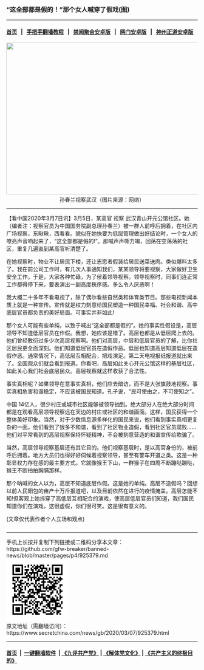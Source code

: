 ### “这全部都是假的！”那个女人喊穿了假戏(图)
------------------------

#### [首页](https://github.com/gfw-breaker/banned-news/blob/master/README.md) &nbsp;&nbsp;|&nbsp;&nbsp; [手把手翻墙教程](https://github.com/gfw-breaker/guides/wiki) &nbsp;&nbsp;|&nbsp;&nbsp; [禁闻聚合安卓版](https://github.com/gfw-breaker/bn-android) &nbsp;&nbsp;|&nbsp;&nbsp; [网门安卓版](https://github.com/oGate2/oGate) &nbsp;&nbsp;|&nbsp;&nbsp; [神州正道安卓版](https://github.com/SzzdOgate/update) 



<div class="article_right" style="fone-color:#000">
 <p style="text-align: center;">
  <img alt="" src="//img3.secretchina.com/pic/2020/3-7/p2642291a612757514-ss.jpg" style="height:400px; width:600px"/>
  <br>
   孙春兰视察武汉（图片来源：网络）
   <span id="hideid" name="hideid" style="color:red;display:none;">
    <span href="https://www.secretchina.com">
    </span>
   </span>
  </br>
 </p>
 <div id="txt-mid1-t21-2017">
  

---


  </div>
 </div>
 <p>
  【看中国2020年3月7日讯】3月5日，某高官
  <span href="https://www.secretchina.com/news/gb/tag/视察" target="_blank">
   视察
  </span>
  武汉青山开元公馆社区。她（编者注：视察官员为中国国务院副总理孙春兰）被一群人前呼后拥着，在社区内广场视察，东瞅瞅，西看看。貌似在她快要为低层管理做出好结论时，一个女人的嘹亮声音响起来了，“这全部都是假的!”。那喊声声嘶力竭，回荡在空荡荡的社区，重复几遍直到某高官听清楚了。
  <span id="hideid" name="hideid" style="color:red;display:none;">
   <span href="https://www.secretchina.com">
   </span>
  </span>
 </p>
 <p>
  在她视察时，物业不让居民下楼，还让志愿者假装给居民送菜送肉。类似爆料太多了。我在前公司工作时，有几次人事通知我们，某某领导将要视察，大家做好卫生安全工作。于是，大家各种忙碌，为了侯着领导视察。领导视察时，同事们连正常工作都得停下来，要表演出一副高度秩序感。多么令人厌恶啊！
 </p>
 <p>
  我大概二十多年不看电视了，除了偶尔看些自然类和体育类节目。那些电视新闻本质上就是一种宣传。宣传就是权力刻意给国民塑造一种国民幸福、社会和谐、高中底层官员都负责的美好局面。可事实并非如此!
 </p>
 <p>
  那个女人可能有些单纯，以致于喊出“这全部都是假的”。她的事实性假设是，高层领导不知道低层官员在作假。我想，她应该是错了。高层也都是从低层爬上去的。他们曾经敷衍过多少次高层视察啊。他们对高层，中层和低层官员的了解，比你社区居民更全面深刻。他们知道低层官员在造假作恶。低层也知道高层知道低层在造假作恶。通常情况下，高低层互相配合，把戏演足。第二天电视报纸报道就出来了。全国观众们就会看到报道。你看吧，高层如此关心开元公馆这样的基层社区，如此关心我们社会底层民众。高层视察就这样收获了合法性。
 </p>
 <p>
  事实真相呢？如果领导在意事实真相，他们应去暗访，而不是大张旗鼓地视察。事实真相危害和谐稳定，不应该被国民知道。孔子说，“民可使由之，不可使知之”。
 </p>
 <p>
  <span href="https://www.secretchina.com" target="_blank">
   中国
  </span>
  14亿人，很少村庄或城市社区能够被领导抽到。绝大部分人在绝大部分时间都是在观看高层领导视察远在天边的村庄或社区的和谐画面。这样，国民获得一个整体美好印象。当然，对于少数信息源多样化的国民来说，他们看到事实真相更复杂的一面。他们看到了很多不和谐，看到了社区物业造假，看到社区官员腐败……他们对平常看到的高层视察保持怀疑精神，不会被刻意营造的和谐宣传给欺骗了。
 </p>
 <p>
  当然，高层领导视察基层还有其它目的。他们视察基层时，是以高官身份的，被前呼后拥着。地方大员们也得好好伺候着视察领导，甚至有警车开道之类。这是一种彰显权力存在感的最主要方式。它就像猴王下山，一群猴子在四周不断蹦哒蹦哒，猴王不断拍拍胸脯那样。
 </p>
 <p>
  那个呐喊的女人以为，高层不知道底层作假。这是她的单纯。高层不造假吗？回想以前人民鈤包的亩产十万斤报道吧，以及目前依然在进行的疫情掩盖。高层怎能不知!但客观上她拆穿了高低层互相配合的演戏，使高层低层官员们知道，我们国民知道你们在演戏，这很虚假，你们很可笑。这是很有意义的。
 </p>
 (文章仅代表作者个人立场和观点)
 <center>
  <div>
   <div id="txt-mid2-t22-2017" style="display: block;  max-height: 351px;  overflow: hidden;">
    <div id="SC-21xxx">
    </div>
    <ins class="adsbygoogle" data-ad-client="ca-pub-1276641434651360" data-ad-format="auto" data-ad-slot="4301710469" data-full-width-responsive="true" style="display:block">
    </ins>
   </div>
  </div>
 </center>
 <div style="padding-top:12px;">
 </div>
</div>

<hr/>
手机上长按并复制下列链接或二维码分享本文章：<br/>
https://github.com/gfw-breaker/banned-news/blob/master/pages/p4/925379.md <br/>
<a href='https://github.com/gfw-breaker/banned-news/blob/master/pages/p4/925379.md'><img src='https://github.com/gfw-breaker/banned-news/blob/master/pages/p4/925379.md.png'/></a> <br/>
原文地址（需翻墙访问）：https://www.secretchina.com/news/gb/2020/03/07/925379.html


------------------------
#### [首页](https://github.com/gfw-breaker/banned-news/blob/master/README.md) &nbsp;|&nbsp; [一键翻墙软件](https://github.com/gfw-breaker/nogfw/blob/master/README.md) &nbsp;| [《九评共产党》](https://github.com/gfw-breaker/9ping.md/blob/master/README.md#九评之一评共产党是什么) | [《解体党文化》](https://github.com/gfw-breaker/jtdwh.md/blob/master/README.md) | [《共产主义的终极目的》](https://github.com/gfw-breaker/gczydzjmd.md/blob/master/README.md)


<img src='http://gfw-breaker.win/banned-news/pages/p4/925379.md' width='0px' height='0px'/>